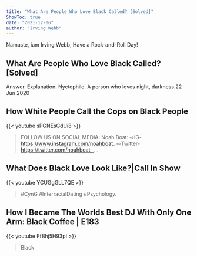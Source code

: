 ```yaml
---
title: "What Are People Who Love Black Called? [Solved]"
ShowToc: true 
date: "2021-12-06"
author: "Irving Webb" 
---
```


Namaste, iam Irving Webb, Have a Rock-and-Roll Day!
## What Are People Who Love Black Called? [Solved]
Answer. Explanation: Nyctophile. A person who loves night, darkness.22 Jun 2020

## How White People Call the Cops on Black People
{{< youtube sPGNEsGdUi8 >}}
>FOLLOW US ON SOCIAL MEDIA: Noah Boat: ⇨IG- https://www.instagram.com/noahboat_ ⇨Twitter- https://twitter.com/noahboat_ ...

## What Does Black Love Look Like?|Call In Show
{{< youtube YCUGgGLL7QE >}}
>#CynG #InterracialDating #Psychology.

## How I Became The Worlds Best DJ With Only One Arm: Black Coffee | E183
{{< youtube FfBhj5H93pI >}}
>Black

